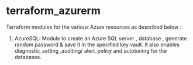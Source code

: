 # terraform_azurerm
Terraform modules for the various Azure resources as described below :

1. AzureSQL:
   Module to create an Azure SQL server , database , generate random password & save it in the specified key vault. It also enables diagnostic_setting ,auditing/ alert_policy and autotuning for the databases.